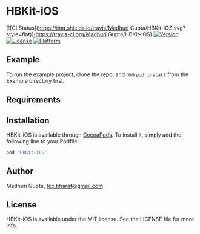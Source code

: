 # HBKit-iOS

[![CI Status](https://img.shields.io/travis/Madhuri Gupta/HBKit-iOS.svg?style=flat)](https://travis-ci.org/Madhuri Gupta/HBKit-iOS)
[![Version](https://img.shields.io/cocoapods/v/HBKit-iOS.svg?style=flat)](https://cocoapods.org/pods/HBKit-iOS)
[![License](https://img.shields.io/cocoapods/l/HBKit-iOS.svg?style=flat)](https://cocoapods.org/pods/HBKit-iOS)
[![Platform](https://img.shields.io/cocoapods/p/HBKit-iOS.svg?style=flat)](https://cocoapods.org/pods/HBKit-iOS)

## Example

To run the example project, clone the repo, and run `pod install` from the Example directory first.

## Requirements

## Installation

HBKit-iOS is available through [CocoaPods](https://cocoapods.org). To install
it, simply add the following line to your Podfile:

```ruby
pod 'HBKit-iOS'
```

## Author

Madhuri Gupta, tec.bharat@gmail.com

## License

HBKit-iOS is available under the MIT license. See the LICENSE file for more info.
